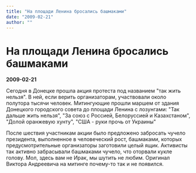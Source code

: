 ```yaml
---
title: "На площади Ленина бросались башмаками"
date: "2009-02-21"
author: ""
---
```


# На площади Ленина бросались башмаками

**2009-02-21** 

Сегодня в Донецке прошла акция протеста под названием "так жить нельзя". В ней, если верить организаторам, участвовали около полутора тысячи человек. Митингующие прошли маршем от здания Донецкого городского совета до площади Ленина с лозунгами: "Так дальше жить нельзя", "За союз с Россией, Белоруссией и Казахстаном", "Долой оранжевую хунту", "США - руки прочь от Украины"

После шествия участникам акции было предложено забросать чучело президента, выполненное в человеческий рост, башмаками, которых предусмотрительные организаторы заготовили целый ящик. Активисты так активно забрасывали башмаками чучело, что оторвали кукле голову. Мол, здесь вам не Ирак, мы шутить не любим. Оригинал Виктора Андреевича на митинге почему-то так и не появился.